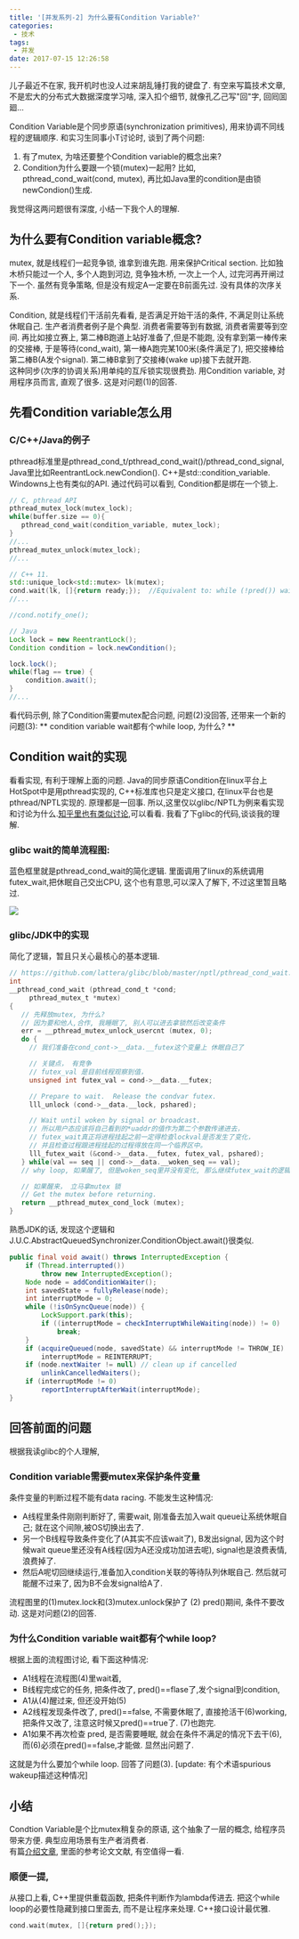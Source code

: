 ```yaml
---
title: '[并发系列-2] 为什么要有Condition Variable?'
categories:
 - 技术
tags:
 - 并发
date: 2017-07-15 12:26:58
---
```

儿子最近不在家, 我开机时也没人过来胡乱锤打我的键盘了. 有空来写篇技术文章, 不是宏大的分布式大数据深度学习啥, 深入扣个细节, 就像孔乙己写"回"字, 回囘囬廻...

Condition Variable是个同步原语(synchronization primitives), 用来协调不同线程的逻辑顺序. 和实习生同事小T讨论时, 谈到了两个问题:
1. 有了mutex, 为啥还要整个Condition variable的概念出来?
2. Condition为什么要跟一个锁(mutex)一起用? 比如, pthread_cond_wait(cond, mutex), 再比如Java里的condition是由锁newCondion()生成.

我觉得这两问题很有深度, 小结一下我个人的理解.
<!--more-->

## 为什么要有Condition variable概念?
mutex, 就是线程们一起竞争锁, 谁拿到谁先跑. 用来保护Critical section. 比如独木桥只能过一个人, 多个人跑到河边, 竞争独木桥, 一次上一个人, 过完河再开闸过下一个. 虽然有竞争策略, 但是没有规定A一定要在B前面先过. 没有具体的次序关系.

Condition, 就是线程们干活前先看看, 是否满足开始干活的条件, 不满足则让系统休眠自己.
生产者消费者例子是个典型. 消费者需要等到有数据, 消费者需要等到空间.
再比如接立赛上, 第二棒B跑道上站好准备了,但是不能跑, 没有拿到第一棒传来的交接棒, 于是等待(cond_wait), 第一棒A跑完某100米(条件满足了), 把交接棒给第二棒B(A发个signal). 第二棒B拿到了交接棒(wake up)接下去就开跑.  
这种同步(次序的协调关系)用单纯的互斥锁实现很费劲. 用Condition variable, 对用程序员而言, 直观了很多. 这是对问题(1)的回答.

## 先看Condition variable怎么用

### C/C++/Java的例子
pthread标准里是pthread_cond_t/pthread_cond_wait()/pthread_cond_signal, Java里比如ReentrantLock.newCondion(). C++是std::condition_variable.
Windowns上也有类似的API. 通过代码可以看到, Condition都是绑在一个锁上.
```c
// C, pthread API
pthread_mutex_lock(mutex_lock);
while(buffer.size == 0){  
   pthread_cond_wait(condition_variable, mutex_lock);
}
//...
pthread_mutex_unlock(mutex_lock);
//...
```

```c++
// C++ 11.
std::unique_lock<std::mutex> lk(mutex);
cond.wait(lk, []{return ready;});  //Equivalent to: while (!pred()) wait(lock);
//...

//cond.notify_one();
```

```java
// Java
Lock lock = new ReentrantLock();  
Condition condition = lock.newCondition();   

lock.lock();  
while(flag == true) {                
    condition.await();
}          
//...
```
看代码示例, 除了Condition需要mutex配合问题, 问题(2)没回答, 还带来一个新的问题(3): ** condition variable wait都有个while loop, 为什么? **


## Condition wait的实现
看看实现, 有利于理解上面的问题.
Java的同步原语Condition在linux平台上HotSpot中是用pthread实现的, C++标准库也只是定义接口, 在linux平台也是pthread/NPTL实现的.
原理都是一回事. 所以,这里仅以glibc/NPTL为例来看实现和讨论为什么.[知乎里也有类似讨论][1],可以看看.
我看了下glibc的代码,谈谈我的理解.
### glibc wait的简单流程图:
蓝色框里就是pthread_cond_wait的简化逻辑. 里面调用了linux的系统调用futex_wait,把休眠自己交出CPU, 这个也有意思,可以深入了解下, 不过这里暂且略过.

![](http://ot49rzljt.bkt.clouddn.com/image/tech/pthread_cond_wait.png)

### glibc/JDK中的实现
简化了逻辑，暂且只关心最核心的基本逻辑.
```c
// https://github.com/lattera/glibc/blob/master/nptl/pthread_cond_wait.c
int
__pthread_cond_wait (pthread_cond_t *cond;
     pthread_mutex_t *mutex)
{
   // 先释放mutex, 为什么?
   // 因为要和他人,合作, 我睡眠了, 别人可以进去拿锁然后改变条件
   err = __pthread_mutex_unlock_usercnt (mutex, 0);
   do {
     // 我们准备在cond_cont->__data.__futex这个变量上 休眠自己了

     // 关键点， 有竞争
     // futex_val 是目前线程观察到值，
     unsigned int futex_val = cond->__data.__futex;

     // Prepare to wait.  Release the condvar futex.  
     lll_unlock (cond->__data.__lock, pshared);

     // Wait until woken by signal or broadcast.  
     // 所以用户态应该将自己看到的*uaddr的值作为第二个参数传递进去，
     // futex_wait真正将进程挂起之前一定得检查lockval是否发生了变化，
     // 并且检查过程跟进程挂起的过程得放在同一个临界区中。
     lll_futex_wait (&cond->__data.__futex, futex_val, pshared);
   } while(val == seq || cond->__data.__woken_seq == val);
   // why loop, 如果醒了, 但是woken_seq里并没有变化, 那么继续futex_wait的逻辑

   // 如果醒来， 立马拿mutex 锁
   // Get the mutex before returning.  
   return __pthread_mutex_cond_lock (mutex);
}

```
熟悉JDK的话, 发现这个逻辑和J.U.C.AbstractQueuedSynchronizer.ConditionObject.await()很类似.
```Java
public final void await() throws InterruptedException {
    if (Thread.interrupted())
        throw new InterruptedException();
    Node node = addConditionWaiter();
    int savedState = fullyRelease(node);
    int interruptMode = 0;
    while (!isOnSyncQueue(node)) {
        LockSupport.park(this);
        if ((interruptMode = checkInterruptWhileWaiting(node)) != 0)
            break;
    }
    if (acquireQueued(node, savedState) && interruptMode != THROW_IE)
        interruptMode = REINTERRUPT;
    if (node.nextWaiter != null) // clean up if cancelled
        unlinkCancelledWaiters();
    if (interruptMode != 0)
        reportInterruptAfterWait(interruptMode);
}
```

## 回答前面的问题
根据我读glibc的个人理解,
### Condition variable需要mutex来保护条件变量
条件变量的判断过程不能有data racing.
不能发生这种情况:
* A线程里条件刚刚判断好了, 需要wait, 刚准备去加入wait queue让系统休眠自己; 就在这个间隙,被OS切换出去了.
* 另一个B线程导致条件变化了(A其实不应该wait了), B发出signal, 因为这个时候wait queue里还没有A线程(因为A还没成功加进去呢), signal也是浪费表情,浪费掉了.
* 然后A呢切回继续运行,准备加入condition关联的等待队列休眠自己. 然后就可能醒不过来了, 因为B不会发signal给A了.

流程图里的(1)mutex.lock和(3)mutex.unlock保护了 (2) pred()期间, 条件不要改动.
这是对问题(2)的回答.

### 为什么Condition variable wait都有个while loop?

根据上面的流程图讨论, 看下面这种情况:
* A1线程在流程图(4)里wait着,  
* B线程完成它的任务, 把条件改了, pred()==flase了,发个signal到condition,
* A1从(4)醒过来, 但还没开始(5)
* A2线程发现条件改了, pred()==false, 不需要休眠了, 直接抢活干(6)working, 把条件又改了, 注意这时候又pred()==true了. (7)也跑完.
* A1如果不再次检查 pred, 是否需要睡眠, 就会在条件不满足的情况下去干(6), 而(6)必须在pred()==false,才能做. 显然出问题了.  

这就是为什么要加个while loop. 回答了问题(3).
[update: 有个术语spurious wakeup描述这种情况]

## 小结
Condtion Variable是个比mutex稍复杂的原语, 这个抽象了一层的概念, 给程序员带来方便. 典型应用场景有生产者消费者.  
有篇[介绍文章](http://pages.cs.wisc.edu/~remzi/OSTEP/threads-cv.pdf), 里面的参考论文文献, 有空值得一看.

### 顺便一提,
从接口上看, C++里提供重载函数, 把条件判断作为lambda传进去. 把这个while loop的必要性隐藏到接口里面去, 而不是让程序来处理. C++接口设计最优雅.
```c++
cond.wait(mutex, []{return pred();});
```


[1]: https://www.zhihu.com/question/24116967 "知乎里讨论pthread_cond_wait为什么要传mutex"
[2]: "https://www.quora.com/What-is-the-difference-between-mutex-condition-variable-semaphore-and-monitor" "Quora的一个讨论"
